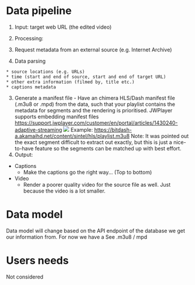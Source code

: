# Data pipeline
1. Input: target web URL (the edited video)

2. Processing:

  1. Request metadata from an external source (e.g. Internet Archive)
  2. Data parsing
  
    * source locations (e.g. URLs)
    * time (start and end of source, start and end of target URL)
    * other extra information (filmed by, title etc.)
    * captions metadata

  3. Generate a manifest file - Have an chimera HLS/Dash manifest file (.m3u8 or .mpd) from the data, such that your playlist contains the metadata for segments and the rendering is prioritised. JWPlayer supports embedding manifest files https://support.jwplayer.com/customer/en/portal/articles/1430240-adaptive-streaming
![](https://developer.apple.com/library/content/referencelibrary/GettingStarted/AboutHTTPLiveStreaming/Art/stream_playlists_2x.png)
Example: https://bitdash-a.akamaihd.net/content/sintel/hls/playlist.m3u8
Note: It was pointed out the exact segment difficult to extract out exactly, but this is just a nice-to-have feature so the segments can be matched up with best effort. 
3. Output:
  * Captions
    * Make the captions go the right way... (Top to bottom)
  * Video
    * Render a poorer quality video for the source file as well. Just because the video is a lot smaller.

# Data model
Data model will change based on the API endpoint of the database we get our information from. For now we have a 
See .m3u8 / mpd

# Users needs
Not considered